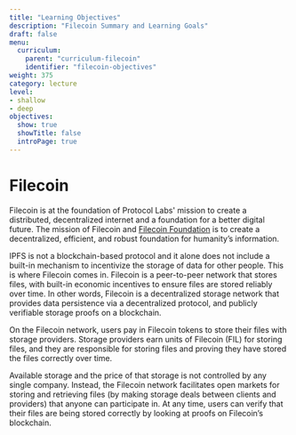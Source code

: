 ```yaml
---
title: "Learning Objectives"
description: "Filecoin Summary and Learning Goals"
draft: false
menu:
  curriculum:
    parent: "curriculum-filecoin"
    identifier: "filecoin-objectives"
weight: 375
category: lecture
level:
- shallow
- deep
objectives:
  show: true
  showTitle: false
  introPage: true
---
```



# Filecoin

Filecoin is at the foundation of Protocol Labs' mission to create a distributed, decentralized internet and a foundation for a better digital future. The mission of Filecoin and [Filecoin Foundation](https://fil.org/) is to create a decentralized, efficient, and robust foundation for humanity’s information.

IPFS is not a blockchain-based protocol and it alone does not include a built-in mechanism to incentivize the storage of data for other people. This is where Filecoin comes in. Filecoin is a peer-to-peer network that stores files, with built-in economic incentives to ensure files are stored reliably over time. In other words, Filecoin is a decentralized storage network that provides data persistence via a decentralized protocol, and publicly verifiable storage proofs on a blockchain.

On the Filecoin network, users pay in Filecoin tokens to store their files with storage providers. Storage providers earn units of Filecoin (FIL) for storing files, and they are responsible for storing files and proving they have stored the files correctly over time.

Available storage and the price of that storage is not controlled by any single company. Instead, the Filecoin network facilitates open markets for storing and retrieving files (by making storage deals between clients and providers) that anyone can participate in. At any time, users can verify that their files are being stored correctly by looking at proofs on Filecoin’s blockchain.




